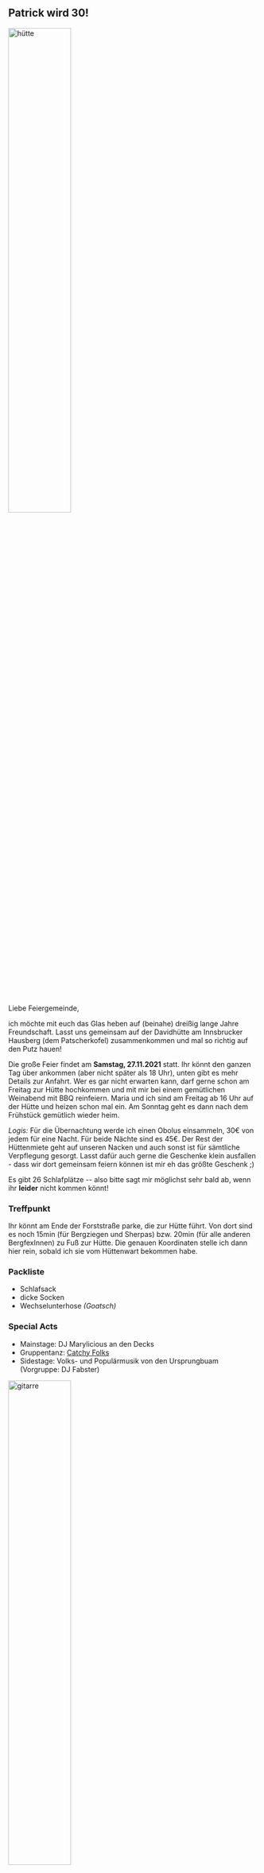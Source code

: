 ## Patrick wird 30!

<img src="https://user-images.githubusercontent.com/92885309/138420978-e7037c02-6674-4b0c-b9a2-036b87402a8b.jpg" alt="hütte" width="50%"/>

Liebe Feiergemeinde,

ich möchte mit euch das Glas heben auf (beinahe) dreißig lange Jahre Freundschaft. Lasst uns gemeinsam auf der Davidhütte am Innsbrucker Hausberg (dem Patscherkofel) zusammenkommen und mal so richtig auf den Putz hauen!

Die große Feier findet am **Samstag, 27.11.2021** statt. Ihr könnt den ganzen Tag über ankommen (aber nicht später als 18 Uhr), unten gibt es mehr Details zur Anfahrt. Wer es gar nicht erwarten kann, darf gerne schon am Freitag zur Hütte hochkommen und mit mir bei einem gemütlichen Weinabend mit BBQ reinfeiern. Maria und ich sind am Freitag ab 16 Uhr auf der Hütte und heizen schon mal ein. Am Sonntag geht es dann nach dem Frühstück gemütlich wieder heim.

_Logis:_ Für die Übernachtung werde ich einen Obolus einsammeln, 30€ von jedem für eine Nacht. Für beide Nächte sind es 45€. Der Rest der Hüttenmiete geht auf unseren Nacken und auch sonst ist für sämtliche Verpflegung gesorgt. Lasst dafür auch gerne die Geschenke klein ausfallen - dass wir dort gemeinsam feiern können ist mir eh das größte Geschenk ;)

Es gibt 26 Schlafplätze -- also bitte sagt mir möglichst sehr bald ab, wenn ihr **leider** nicht kommen könnt!

### Treffpunkt
Ihr könnt am Ende der Forststraße parke, die zur Hütte führt. Von dort sind es noch 15min (für Bergziegen und Sherpas) bzw. 20min (für alle anderen BergfexInnen) zu Fuß zur Hütte. Die genauen Koordinaten stelle ich dann hier rein, sobald ich sie vom Hüttenwart bekommen habe.

### Packliste
* Schlafsack
* dicke Socken
* Wechselunterhose _(Goatsch)_

### Special Acts
- Mainstage: DJ Marylicious an den Decks
- Gruppentanz: [Catchy Folks](https://user-images.githubusercontent.com/92885309/138452782-8c2e9f5a-02bf-4f4b-a04a-6a37ebd96e30.mp4)
- Sidestage: Volks- und Populärmusik von den Ursprungbuam (Vorgruppe: DJ Fabster)

<img src="https://user-images.githubusercontent.com/92885309/138432581-0446e4e6-7196-4e67-a769-e6a3c91d90f4.jpg" alt="gitarre" width="50%"/>


### Was sonst noch geboten sein wird

Gesellschaftsspiele | Trinkspiele | Abfahrt
:---: | :---: | :---:
<img src="https://user-images.githubusercontent.com/92885309/138167119-633162c7-12a6-4645-b778-e567305ad2c6.jpg" alt="drawing1" width=300px/> | here also comes some content | <img src="https://user-images.githubusercontent.com/92885309/138432596-22b7e279-dceb-4157-9ed5-0195b1c28849.jpg" alt="jimmy" width=300px/>
